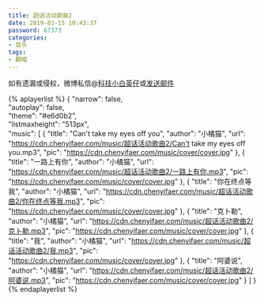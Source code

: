 ```yaml
---
title: 超话活动歌曲2
date: 2019-03-15 10:43:37
password: 67373
categories:
- 音乐
tags:
- 翻唱
---
```


如有遗漏或侵权，微博私信@<a href="https://weibo.com/kjxbyz" target="_blank">科技小白英仔</a>或<a href="mailto:kjxbyz@163.com" target="_blank">发送邮件</a>

<!--more-->

{% aplayerlist %}
{
    "narrow": false,                          
    "autoplay": false,                         
    "theme": "#e6d0b2",	  
    "listmaxheight": "513px",                    
    "music": [
        {
            "title": "Can't take my eyes off you",
            "author": "小橘猫",
            "url": "https://cdn.chenyifaer.com/music/超话活动歌曲2/Can't take my eyes off you.mp3",
            "pic": "https://cdn.chenyifaer.com/music/cover/cover.jpg"
        },
        {
            "title": "一路上有你",
            "author": "小橘猫",
            "url": "https://cdn.chenyifaer.com/music/超话活动歌曲2/一路上有你.mp3",
            "pic": "https://cdn.chenyifaer.com/music/cover/cover.jpg"
        },
        {
            "title": "你在终点等我",
            "author": "小橘猫",
            "url": "https://cdn.chenyifaer.com/music/超话活动歌曲2/你在终点等我.mp3",
            "pic": "https://cdn.chenyifaer.com/music/cover/cover.jpg"
        },
        {
            "title": "克卜勒",
            "author": "小橘猫",
            "url": "https://cdn.chenyifaer.com/music/超话活动歌曲2/克卜勒.mp3",
            "pic": "https://cdn.chenyifaer.com/music/cover/cover.jpg"
        },
        {
            "title": "我",
            "author": "小橘猫",
            "url": "https://cdn.chenyifaer.com/music/超话活动歌曲2/我.mp3",
            "pic": "https://cdn.chenyifaer.com/music/cover/cover.jpg"
        },
        {
            "title": "阿婆说",
            "author": "小橘猫",
            "url": "https://cdn.chenyifaer.com/music/超话活动歌曲2/阿婆说.mp3",
            "pic": "https://cdn.chenyifaer.com/music/cover/cover.jpg"
        }
    ]
}
{% endaplayerlist %}
